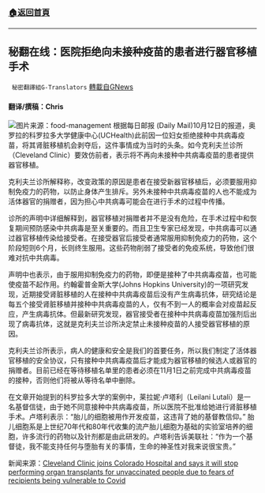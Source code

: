 ###  [:house:返回首頁](https://github.com/ourhimalayas/txt)
---


## 秘翻在线：医院拒绝向未接种疫苗的患者进行器官移植手术
` 秘密翻譯組G-Translators` [轉載自GNews](https://gnews.org/zh-hans/1589097/)

#### 翻译/撰稿：Chris
![](https://assets.gnews.org/wp-content/uploads/2021/10/cleveland-clinic-logo.png)图片来源：food-management
根据每日邮报 (Daily Mail)10月12日的报道，奥罗拉的科罗拉多大学健康中心(UCHealth)此前因一位妇女拒绝接种中共病毒疫苗，将其肾脏移植机会剥夺后，这件事情成为当时的头条。如今克利夫兰诊所（Cleveland Clinic）要效仿前者，表示将不再向未接种中共病毒疫苗的患者提供器官移植。

克利夫兰诊所解释称，改变政策的原因是患者在接受新器官移植后，必须要服用抑制免疫力的药物，以防止身体产生排斥。另外未接种中共病毒疫苗的人也不能成为活体器官的捐赠者，因为担心中共病毒可能会在进行手术的过程中传播。

诊所的声明中详细解释到，器官移植对捐赠者并不是没有危险，在手术过程中和恢复期间预防感染中共病毒是至关重要的。而且卫生专家已经发现，中共病毒可以通过器官移植传染给接受者。在接受器官后接受者通常服用抑制免疫力的药物，这个阶段短则6个月，长则终生服用。这些药物削弱了接受者的免疫系统，导致他们很难对抗中共病毒。

声明中也表示，由于服用抑制免疫力的药物，即便是接种了中共病毒疫苗，也可能使疫苗不起作用。约翰霍普金斯大学(Johns Hopkins University)的一项研究发现，近期接受肾脏移植的人在接种中共病毒疫苗后没有产生病毒抗体，研究结论是每五个接受肾脏移植并接种中共病毒疫苗的人，仅有不到一人的概率会对疫苗起反应，产生病毒抗体。但最新研究发现，器官接受者在接种中共病毒疫苗加强剂后出现了病毒抗体，这就是克利夫兰诊所决定禁止未接种疫苗的人接受器官移植的原因。

克利夫兰诊所表示，病人的健康和安全是我们的首要任务，所以我们制定了活体器官移植的安全协议，只有接种中共病毒疫苗后才能成为器官移植的候选人或器官的捐赠者。目前已经在等待移植名单里的患者必须在11月1日之前完成中共病毒疫苗的接种，否则他们将被从等待名单中删除。

在文章开始提到的科罗拉多大学的案例中，莱拉妮·卢塔利（Leilani Lutali）是一名基督信徒，由于她不同意接种中共病毒疫苗，所以医院不批准给她进行肾脏移植手术。卢塔利表示：“胎儿的细胞被用作开发疫苗，这违背了她的基督教信仰。” 胎儿细胞系是上世纪70年代和80年代收集的流产胎儿细胞为基础的实验室培养的细胞，许多流行的药物以及针剂都是由此研发的。卢塔利告诉美联社：“作为一个基督徒，我不能支持任何与堕胎有关的事情，生命的神圣性对我来说很宝贵。”

新闻来源：[Cleveland Clinic joins Colorado Hospital and says it will stop performing organ transplants for unvaccinated people due to fears of recipients being vulnerable to Covid](https://www.dailymail.co.uk/health/article-10081605/Cleveland-Clinic-stop-performing-organ-transplants-unvaccinated-people.html)
